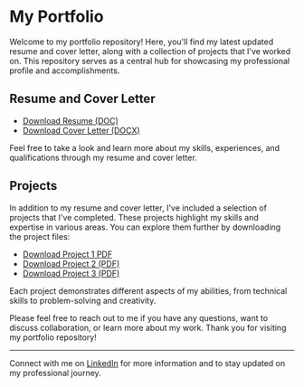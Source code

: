 # My Portfolio

Welcome to my portfolio repository! Here, you'll find my latest updated resume and cover letter, along with a collection of projects that I've worked on. This repository serves as a central hub for showcasing my professional profile and accomplishments.

## Resume and Cover Letter

- [Download Resume (DOC)](DavidTyler_Res.doc)
- [Download Cover Letter (DOCX)](DTCovLtr.docx)

Feel free to take a look and learn more about my skills, experiences, and qualifications through my resume and cover letter.

## Projects

In addition to my resume and cover letter, I've included a selection of projects that I've completed. These projects highlight my skills and expertise in various areas. You can explore them further by downloading the project files:

- [Download Project 1 PDF](P1-get-ready-to-market-project.pdf)
- [Download Project 2 (PDF)](Draw-Insights_from_marketing-Data-project.pdf)
- [Download Project 3 (PDF)](PYUR_Organic_and_Paid_Social_Media_Strategy.pdf)

Each project demonstrates different aspects of my abilities, from technical skills to problem-solving and creativity.

Please feel free to reach out to me if you have any questions, want to discuss collaboration, or learn more about my work. Thank you for visiting my portfolio repository!

---

Connect with me on [LinkedIn](https://www.linkedin.com/in/david-tyler-mktr) for more information and to stay updated on my professional journey.
